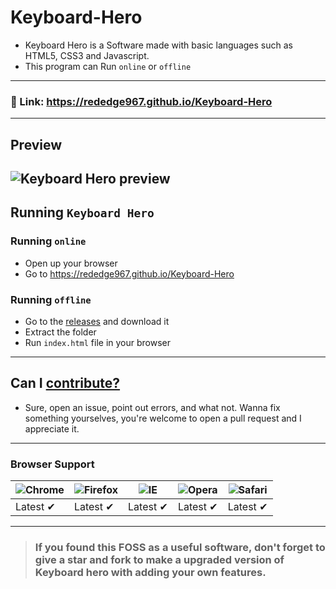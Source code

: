# Keyboard-Hero
- Keyboard Hero is a Software made with basic languages such as HTML5, CSS3 and Javascript.
- This program can Run `online` or `offline`
---
### 🔗 Link: https://rededge967.github.io/Keyboard-Hero
---
## Preview
![Keyboard Hero preview](https://user-images.githubusercontent.com/91379432/147643717-5d033687-bed2-4be4-8bc4-80dca284746d.PNG)
---
## Running `Keyboard Hero`
### Running `online`
- Open up your browser
- Go to https://rededge967.github.io/Keyboard-Hero
### Running `offline`
- Go to the [releases](https://github.com/RedEdge967/Keyboard-Hero/releases) and download it
- Extract the folder
- Run `index.html` file in your browser
---
## Can I [contribute?](https://github.com/RedEdge967/Keyboard-Hero/blob/master/CONTRIBUTING.md)
- Sure, open an issue, point out errors, and what not. Wanna fix something yourselves, you're welcome to open a pull request and I appreciate it.
---
### Browser Support
![Chrome](https://raw.githubusercontent.com/alrra/browser-logos/master/src/chrome/chrome_48x48.png) | ![Firefox](https://raw.githubusercontent.com/alrra/browser-logos/master/src/firefox/firefox_48x48.png) | ![IE](https://raw.githubusercontent.com/alrra/browser-logos/master/src/edge/edge_48x48.png) | ![Opera](https://raw.githubusercontent.com/alrra/browser-logos/master/src/opera/opera_48x48.png) | ![Safari](https://raw.githubusercontent.com/alrra/browser-logos/master/src/safari/safari_48x48.png)
--- | --- | --- | --- | --- |
Latest ✔ | Latest ✔ | Latest ✔ | Latest ✔ | Latest ✔ |
---
> ### If you found this FOSS as a useful software, don't forget to give a star and fork to make a upgraded version of Keyboard hero with adding your own features.
